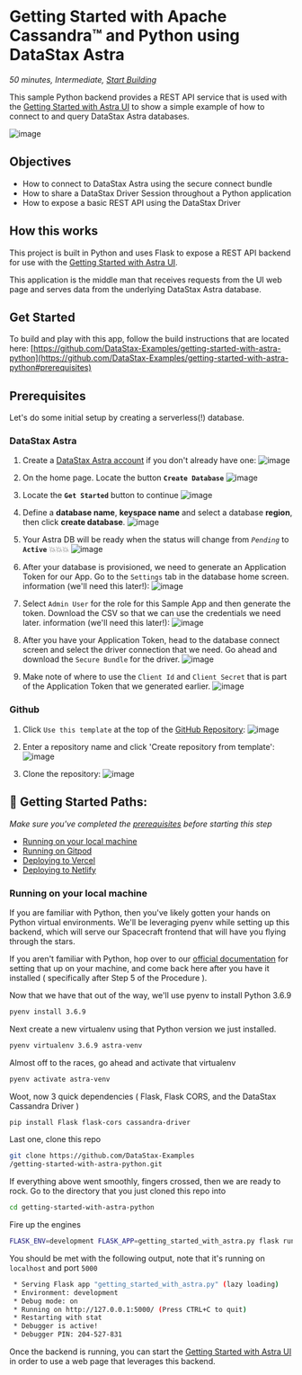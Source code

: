 <!--- STARTEXCLUDE --->
# Getting Started with Apache Cassandra™ and Python using DataStax Astra
*50 minutes, Intermediate, [Start Building](https://github.com/DataStax-Examples/getting-started-with-astra-python#prerequisites)*

This sample Python backend provides a REST API service that is used with the [Getting Started with Astra UI](https://github.com/DataStax-Examples/getting-started-with-astra-ui) to show a
simple example of how to connect to and query DataStax Astra databases.
<!--- ENDEXCLUDE --->


![image](https://raw.githubusercontent.com/DataStax-Examples/sample-app-template/master/screenshots/astra-sample-app-default.png)


## Objectives
- How to connect to DataStax Astra using the secure connect bundle
- How to share a DataStax Driver Session throughout a Python application
- How to expose a basic REST API using the DataStax Driver
  
## How this works
This project is built in Python and uses Flask to expose a REST API backend for use with the [Getting Started with Astra UI](https://github.com/DataStax-Examples/getting-started-with-astra-ui).

This application is the middle man that receives requests from the UI web page and serves data from the underlying DataStax Astra database.

## Get Started
To build and play with this app, follow the build instructions that are located here: [https://github.com/DataStax-Examples/getting-started-with-astra-python](https://github.com/DataStax-Examples/getting-started-with-astra-python#prerequisites)

<!--- STARTEXCLUDE --->
## Prerequisites
Let's do some initial setup by creating a serverless(!) database.

### DataStax Astra
1. Create a [DataStax Astra account](https://astra.datastax.com/register?utm_source=github&utm_medium=referral&utm_campaign=getting-started-with-astra-python) if you don't already have one:
![image](https://raw.githubusercontent.com/DataStax-Examples/sample-app-template/master/screenshots/astra-register-basic-auth.png)

2. On the home page. Locate the button **`Create Database`**
![image](https://raw.githubusercontent.com/DataStax-Examples/sample-app-template/master/screenshots/astra-dashboard.png)

3. Locate the **`Get Started`** button to continue
![image](https://raw.githubusercontent.com/DataStax-Examples/sample-app-template/master/screenshots/astra-select-plan.png)

4. Define a **database name**, **keyspace name** and select a database **region**, then click **create database**.
![image](https://raw.githubusercontent.com/DataStax-Examples/sample-app-template/master/screenshots/astra-create-db.png)

5. Your Astra DB will be ready when the status will change from *`Pending`* to **`Active`** 💥💥💥 
![image](https://raw.githubusercontent.com/DataStax-Examples/sample-app-template/master/screenshots/astra-db-active.png)

6. After your database is provisioned, we need to generate an Application Token for our App. Go to the `Settings` tab in the database home screen.
information (we'll need this later!):
![image](https://raw.githubusercontent.com/DataStax-Examples/sample-app-template/master/screenshots/astra-db-settings.png)

7. Select `Admin User` for the role for this Sample App and then generate the token. Download the CSV so that we can use the credentials we need later.
information (we'll need this later!):
![image](https://raw.githubusercontent.com/DataStax-Examples/sample-app-template/master/screenshots/astra-db-settings-token.png)

8. After you have your Application Token, head to the database connect screen and select the driver connection that we need. Go ahead and download the `Secure Bundle` for the driver.
![image](https://raw.githubusercontent.com/DataStax-Examples/sample-app-template/master/screenshots/astra-db-connect-bundle.png)

9. Make note of where to use the `Client Id` and `Client Secret` that is part of the Application Token that we generated earlier.
![image](https://raw.githubusercontent.com/DataStax-Examples/sample-app-template/master/screenshots/astra-db-connect-bundle-driver.png)

### Github
1. Click `Use this template` at the top of the [GitHub Repository](https://github.com/DataStax-Examples/getting-started-with-astra-python):
![image](https://raw.githubusercontent.com/DataStax-Examples/sample-app-template/master/screenshots/github-use-template.png)

2. Enter a repository name and click 'Create repository from template':
![image](https://raw.githubusercontent.com/DataStax-Examples/sample-app-template/master/screenshots/github-create-repository.png)

3. Clone the repository:
![image](https://raw.githubusercontent.com/DataStax-Examples/sample-app-template/master/screenshots/github-clone.png)

## 🚀 Getting Started Paths:
*Make sure you've completed the [prerequisites](#prerequisites) before starting this step*
  - [Running on your local machine](#running-on-your-local-machine)
  - [Running on Gitpod](#running-on-gitpod)
  - [Deploying to Vercel](#deploying-to-vercel)
  - [Deploying to Netlify](#deploying-to-netlify)

### Running on your local machine
If you are familiar with Python, then you've likely gotten your hands on Python virtual environments.
We'll be leveraging pyenv while setting up this backend, which will serve our
Spacecraft frontend that will have you flying through the stars.

If you aren't familiar with Python, hop over to our [official documentation](https://helpdocs.datastax.com/aws/dscloud/astra/dscloudPythonDriver.html#Installingpyenv,Python,andvirtualenv)
for setting that up on your machine, and come back here after you have it installed ( specifically after Step 5 of the Procedure ).

Now that we have that out of the way, we'll use pyenv to install Python 3.6.9
```sh
pyenv install 3.6.9
```

Next create a new virtualenv using that Python version we just installed.
```sh
pyenv virtualenv 3.6.9 astra-venv
```

Almost off to the races, go ahead and activate that virtualenv
```sh
pyenv activate astra-venv
```

Woot, now 3 quick dependencies ( Flask, Flask CORS,  and the DataStax Cassandra Driver )
```sh
pip install Flask flask-cors cassandra-driver
```

Last one, clone this repo
```sh
git clone https://github.com/DataStax-Examples
/getting-started-with-astra-python.git
```

If everything above went smoothly, fingers crossed, then we are ready to rock.
Go to the directory that you just cloned this repo into
```sh
cd getting-started-with-astra-python
```

Fire up the engines
```sh
FLASK_ENV=development FLASK_APP=getting_started_with_astra.py flask run
```

You should be met with the following output, note that it's running on `localhost` and port `5000`
```sh
 * Serving Flask app "getting_started_with_astra.py" (lazy loading)
 * Environment: development
 * Debug mode: on
 * Running on http://127.0.0.1:5000/ (Press CTRL+C to quit)
 * Restarting with stat
 * Debugger is active!
 * Debugger PIN: 204-527-831
```

Once the backend is running, you can start the [Getting Started with Astra UI](https://github.com/DataStax-Examples/getting-started-with-astra-ui) in order to use a web page that leverages this backend.

<!--- ENDEXCLUDE --->
